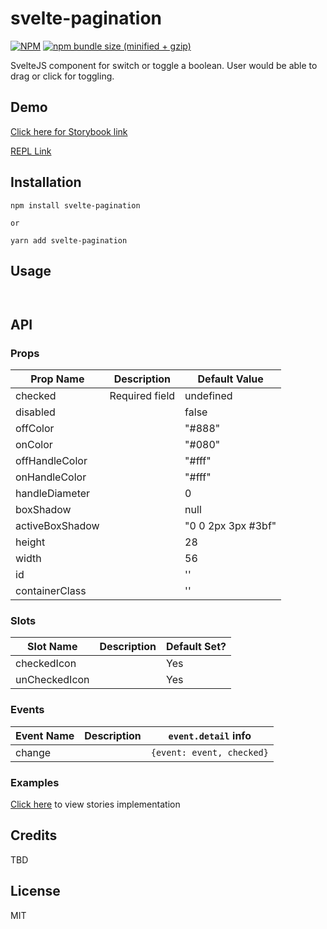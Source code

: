 # svelte-pagination

[![NPM](https://img.shields.io/npm/v/svelte-pagination.svg)](https://www.npmjs.com/package/svelte-pagination)
[![npm bundle size (minified + gzip)](https://img.shields.io/bundlephobia/minzip/svelte-pagination.svg)](https://www.npmjs.com/package/svelte-pagination)

SvelteJS component for switch or toggle a boolean. User would be able to drag or click for toggling.

## Demo

[Click here for Storybook link](https://svelte-pagination.netlify.app/)

[REPL Link](https://svelte.dev/repl/72a37aee9ae24705b7d874def7e1f270)

## Installation

```
npm install svelte-pagination

or

yarn add svelte-pagination
```

## Usage

```


```

## API

### Props

| Prop Name       | Description    | Default Value      |
| --------------- | -------------- | ------------------ |
| checked         | Required field | undefined          |
| disabled        |                | false              |
| offColor        |                | "#888"             |
| onColor         |                | "#080"             |
| offHandleColor  |                | "#fff"             |
| onHandleColor   |                | "#fff"             |
| handleDiameter  |                | 0                  |
| boxShadow       |                | null               |
| activeBoxShadow |                | "0 0 2px 3px #3bf" |
| height          |                | 28                 |
| width           |                | 56                 |
| id              |                | ''                 |
| containerClass  |                | ''                 |

### Slots

| Slot Name     | Description | Default Set? |
| ------------- | ----------- | ------------ |
| checkedIcon   |             | Yes          |
| unCheckedIcon |             | Yes          |

### Events

| Event Name | Description | `event.detail` info       |
| ---------- | ----------- | ------------------------- |
| change     |             | `{event: event, checked}` |

### Examples

[Click here](https://github.com/thecodejack/svelte-pagination/tree/master/stories/views) to view stories implementation

## Credits

TBD

## License

MIT
